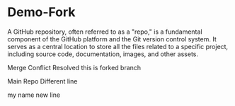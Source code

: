 # Demo-Fork
A GitHub repository, often referred to as a "repo," is a fundamental component of the GitHub platform and the Git version control system. It serves as a central location to store all the files related to a specific project, including source code, documentation, images, and other assets.

Merge Conflict Resolved
this is forked branch 

Main Repo Different line

my name
new line
